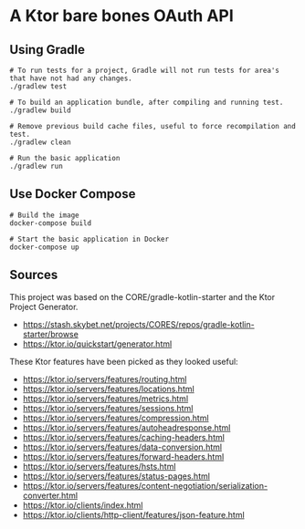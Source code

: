 # A Ktor bare bones OAuth API

## Using Gradle
```
# To run tests for a project, Gradle will not run tests for area's that have not had any changes.
./gradlew test

# To build an application bundle, after compiling and running test.
./gradlew build

# Remove previous build cache files, useful to force recompilation and test.
./gradlew clean

# Run the basic application
./gradlew run
```

## Use Docker Compose
```
# Build the image
docker-compose build

# Start the basic application in Docker
docker-compose up
```

## Sources
This project was based on the CORE/gradle-kotlin-starter and the Ktor Project Generator.
 * https://stash.skybet.net/projects/CORES/repos/gradle-kotlin-starter/browse
 * https://ktor.io/quickstart/generator.html
 
These Ktor features have been picked as they looked useful:
 * https://ktor.io/servers/features/routing.html
 * https://ktor.io/servers/features/locations.html
 * https://ktor.io/servers/features/metrics.html
 * https://ktor.io/servers/features/sessions.html
 * https://ktor.io/servers/features/compression.html
 * https://ktor.io/servers/features/autoheadresponse.html
 * https://ktor.io/servers/features/caching-headers.html
 * https://ktor.io/servers/features/data-conversion.html
 * https://ktor.io/servers/features/forward-headers.html
 * https://ktor.io/servers/features/hsts.html
 * https://ktor.io/servers/features/status-pages.html
 * https://ktor.io/servers/features/content-negotiation/serialization-converter.html
 * https://ktor.io/clients/index.html
 * https://ktor.io/clients/http-client/features/json-feature.html
